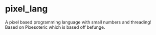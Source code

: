 # pixel_lang
A pixel based programming language with small numbers and threading! Based on Pixesoteric which is based off befunge.
